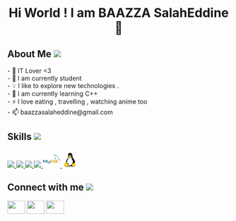 <h1 align="center">Hi World ! I am BAAZZA SalahEddine  👋 </h1>  

<h2>About Me <img src = "https://raw.githubusercontent.com/MartinHeinz/MartinHeinz/master/wave.gif" width = 30px></h3>
- 💞️ IT Lover <3 <br>
- 🌱 I am currently student <br>
- 💡  I like to explore new technologies . <br>
- 🔭 I am currently learning C++  <br>
- ⚡ I love eating , travelling , watching anime too  <br>
- 📫 baazzasalaheddine@gmail.com <br>
<h2> Skills <img src = "https://media2.giphy.com/media/QssGEmpkyEOhBCb7e1/giphy.gif?cid=ecf05e47a0n3gi1bfqntqmob8g9aid1oyj2wr3ds3mg700bl&rid=giphy.gif" width = 32px> </h2>
<a href= https://github.com/Aditya664?tab=repositories&q=&type=&language=python&sort= > <img width ='32px' src ='https://raw.githubusercontent.com/rahulbanerjee26/githubAboutMeGenerator/main/icons/python.svg'> 
<a href= https://github.com/Aditya664?tab=repositories&q=&type=&language=c&sort= > <img width ='32px' src ='https://raw.githubusercontent.com/rahulbanerjee26/githubAboutMeGenerator/main/icons/c.svg'> </a>
<a href= https://github.com/Aditya664?tab=repositories&q=&type=&language=css&sort= > <img width ='32px' src ='https://raw.githubusercontent.com/rahulbanerjee26/githubAboutMeGenerator/main/icons/css.svg'> </a>
<a href= https://github.com/Aditya664?tab=repositories&q=&type=&language=html&sort= > <img width ='32px' src ='https://raw.githubusercontent.com/rahulbanerjee26/githubAboutMeGenerator/main/icons/html.svg'> </a>
<a href="https://www.mysql.com/" target="_blank"> <img src="https://raw.githubusercontent.com/devicons/devicon/master/icons/mysql/mysql-original-wordmark.svg" alt="mysql" width="40" height="40"/> </a>
<a href=https://www.linux.org/ > <img width ='34px' src ='https://raw.githubusercontent.com/devicons/devicon/master/icons/linux/linux-original.svg'> </a>
<h2> Connect with me <img src = "https://raw.githubusercontent.com/ShahriarShafin/ShahriarShafin/main/Assets/handshake.gif" width = 68px> </h2>
<a href="###" target="blank"><img align="center" src="https://raw.githubusercontent.com/rahuldkjain/github-profile-readme-generator/master/src/images/icons/Social/linked-in-alt.svg" alt="" height="30" width="40" /></a>
 <a href="###" target="blank"><img align="center" src="https://raw.githubusercontent.com/rahuldkjain/github-profile-readme-generator/master/src/images/icons/Social/facebook.svg" alt="" height="30" width="40" /></a>
 <a href="###" target="blank"><img align="center" src="https://raw.githubusercontent.com/rahuldkjain/github-profile-readme-generator/master/src/images/icons/Social/instagram.svg" alt="" height="30" width="40" /></a>
